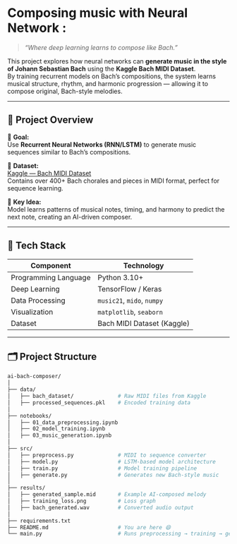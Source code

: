 # Composing music with Neural Network :

> *“Where deep learning learns to compose like Bach.”*

This project explores how neural networks can **generate music in the style of Johann Sebastian Bach** using the **Kaggle Bach MIDI Dataset**.  
By training recurrent models on Bach’s compositions, the system learns musical structure, rhythm, and harmonic progression — allowing it to compose original, Bach-style melodies.

---

## 🧠 Project Overview

🎹 **Goal:**  
Use **Recurrent Neural Networks (RNN/LSTM)** to generate music sequences similar to Bach’s compositions.

📂 **Dataset:**  
[Kaggle — Bach MIDI Dataset](https://www.kaggle.com/datasets)  
Contains over 400+ Bach chorales and pieces in MIDI format, perfect for sequence learning.

🧩 **Key Idea:**  
Model learns patterns of musical notes, timing, and harmony to predict the next note, creating an AI-driven composer.

---

## 🧰 Tech Stack

| Component | Technology |
|------------|-------------|
| Programming Language | Python 3.10+ |
| Deep Learning | TensorFlow / Keras |
| Data Processing | `music21`, `mido`, `numpy` |
| Visualization | `matplotlib`, `seaborn` |
| Dataset | Bach MIDI Dataset (Kaggle) |

---

## 🗂️ Project Structure

```bash
ai-bach-composer/
│
├── data/
│   ├── bach_dataset/              # Raw MIDI files from Kaggle
│   ├── processed_sequences.pkl    # Encoded training data
│
├── notebooks/
│   ├── 01_data_preprocessing.ipynb
│   ├── 02_model_training.ipynb
│   ├── 03_music_generation.ipynb
│
├── src/
│   ├── preprocess.py              # MIDI to sequence converter
│   ├── model.py                   # LSTM-based model architecture
│   ├── train.py                   # Model training pipeline
│   ├── generate.py                # Generates new Bach-style music
│
├── results/
│   ├── generated_sample.mid       # Example AI-composed melody
│   ├── training_loss.png          # Loss graph
│   ├── bach_generated.wav         # Converted audio output
│
├── requirements.txt
├── README.md                      # You are here 😄
└── main.py                        # Runs preprocessing → training → generation
